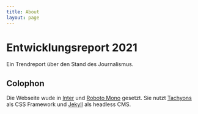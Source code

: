 ```yaml
---
title: About
layout: page
---
```


# Entwicklungsreport 2021
Ein Trendreport über den Stand des Journalismus.

## Colophon
Die Webseite wude in [Inter](https://rsms.me/inter/) und [Roboto Mono](https://fonts.google.com/specimen/Roboto+Mono) gesetzt. Sie nutzt [Tachyons](https://tachyons.io) als CSS Framework und [Jekyll](https://jekyllrb.com) als headless CMS.